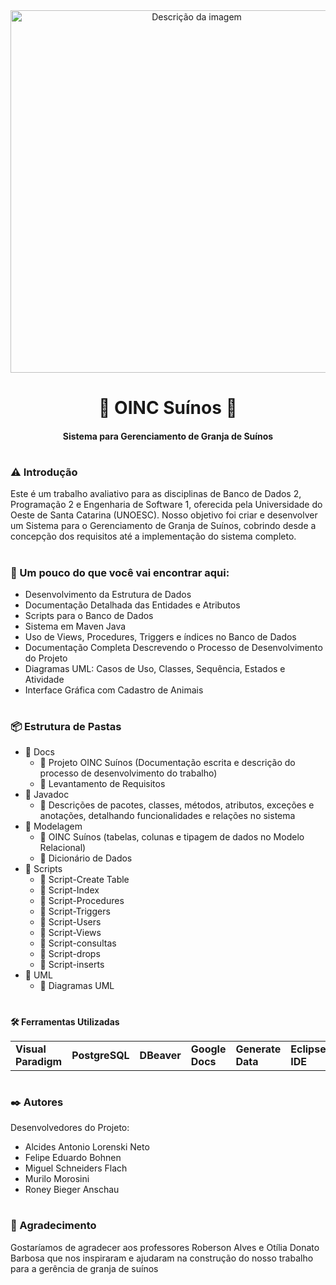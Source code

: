 <div align="center">
  <img src="https://github.com/MiguelSFlach/OINC-SUINOS/assets/165222126/6634f835-4157-4c6f-848e-89cd8590c92f" alt="Descrição da imagem" width="580"/>
</div>


                                           
   

<h1 align = "center"><b>🐖 OINC Suínos</b> 🐖</h1> 

<h4 align = "center"><b>Sistema para Gerenciamento de Granja de Suínos</b></h4>

#

###  **⚠️ Introdução**
  
Este é um trabalho avaliativo para as disciplinas de Banco de Dados 2, Programação 2 e Engenharia de Software 1, oferecida pela Universidade do Oeste de Santa Catarina (UNOESC). Nosso objetivo foi criar e desenvolver um Sistema para o Gerenciamento de Granja de Suínos, cobrindo desde a concepção dos requisitos até a implementação do sistema completo.
#

### **🔎 Um pouco do que você vai encontrar aqui:**
+ Desenvolvimento da Estrutura de Dados
+ Documentação Detalhada das Entidades e Atributos
+ Scripts para o Banco de Dados
+ Sistema em Maven Java
+ Uso de Views, Procedures, Triggers e índices no Banco de Dados
+ Documentação Completa Descrevendo o Processo de Desenvolvimento do Projeto
+ Diagramas UML: Casos de Uso, Classes, Sequência, Estados e Atividade
+ Interface Gráfica com Cadastro de Animais
#

### **📦 Estrutura de Pastas**
  * 📁 Docs
    * 📄 Projeto OINC Suínos (Documentação escrita e descrição do processo de desenvolvimento do trabalho)
    * 📄 Levantamento de Requisitos
  * 📁 Javadoc
    * 📄 Descrições de pacotes, classes, métodos, atributos, exceções e anotações, detalhando funcionalidades e relações no sistema
  * 📁 Modelagem
    * 📄 OINC Suínos (tabelas, colunas e tipagem de dados no Modelo Relacional)
    * 📄 Dicionário de Dados
  * 📁 Scripts
    * 📄 Script-Create Table 
    * 📄 Script-Index 
    * 📄 Script-Procedures
    * 📄 Script-Triggers
    * 📄 Script-Users
    * 📄 Script-Views
    * 📄 Script-consultas
    * 📄 Script-drops
    * 📄 Script-inserts
  * 📁 UML
    * 📄 Diagramas UML
#

### 
**🛠️ Ferramentas Utilizadas**
<table>
  <tr>
    <td><b>Visual Paradigm</b></td>
    <td><b>PostgreSQL</b></td>
    <td><b>DBeaver</b></td>
    <td><b>Google Docs</b></td>
    <td><b>Generate Data</b></td>
    <td><b>Eclipse IDE</b></td>
  </tr>
</table>

#

### **✒️ Autores**

Desenvolvedores do Projeto: 
* Alcides Antonio Lorenski Neto
* Felipe Eduardo Bohnen
* Miguel Schneiders Flach
* Murilo Morosini
* Roney Bieger Anschau
#

### **🙏 Agradecimento**
  
Gostaríamos de agradecer aos professores Roberson Alves e Otília Donato Barbosa que nos inspiraram e ajudaram na construção do nosso trabalho para a gerência de granja de suínos
